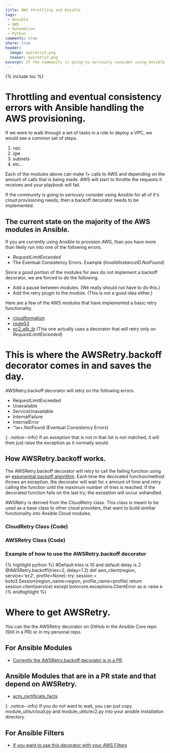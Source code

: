 ```yaml
---
title: AWS throttling and Ansible
tags:
 - Ansible
 - AWS
 - Automation
 - Python
comments: true
share: true
header:
  image: awsretry3.png
  teaser: awsretry3.png
excerpt: If the community is going to seriously consider using Ansible for all of it's cloud provisioning needs, then a backoff decorator needs to be implemented.
---
```

{% include toc %}

# Throttling and eventual consistency errors with Ansible handling the AWS provisioning.
If we were to walk through a set of tasks in a role to deploy a VPC, we would see a common set of steps.

1. vpc
2. igw
3. subnets
4. etc..

Each of the modules above can make 1+ calls to AWS and depending on the amount of calls that is being made. AWS will start to throttle the requests it receives and your playbook will fail. 

If the community is going to seriously consider using Ansible for all of it's cloud provisioning needs, then a backoff decorator needs to be implemented.

## The current state on the majority of the AWS modules in Ansible.
If you are currently using Ansible to provision AWS, than you have more than likely run into one of the following errors.

* *RequestLimitExceeded*
* The Eventual Consistency Errors. Example (*InvalidInstanceID.NotFound*)

Since a good portion of the modules for aws do not implement a backoff decorator, we are forced to do the following.

* Add a pause between modules. (We really should not have to do this.)
* Add the retry plugin to the module. (This is not a good idea either.)

Here are a few of the AWS modules that have implemented a basic retry functionality.

* [cloudformation](https://github.com/ansible/ansible-modules-core/blob/95c67dc72a4ac1d11908980f3c345ce7d1d5136b/cloud/amazon/cloudformation.py#L226)
* [route53](https://github.com/ansible/ansible-modules-core/blob/91e9223a763bf5aa6515f02e377b38c7b5be2072/cloud/amazon/route53.py#L372)
* [ec2_elb_lb](https://github.com/ansible/ansible-modules-core/blob/81c663ff71c85f0ab9cf57e8347df1d88079f121/cloud/amazon/ec2_elb_lb.py#L403) (This one actually uses a decorator that will retry only on *RequestLimitExceeded*)

# This is where the AWSRetry.backoff decorator comes in and saves the day.
AWSRetry.backoff decorator will retry on the following errors.

* RequestLimitExceeded
* Unavailable
* ServiceUnavailable
* InternalFailure
* InternalError
* ^\w+.NotFound (Eventual Consistency Errors)

{: .notice--info}
If an exception that is not in that list is not matched, it will then just raise the exception as it normally would.

## How AWSRetry.backoff works.
The AWSRetry.backoff decorator will retry to call the failing function using an [exponential backoff algorithm](https://en.wikipedia.org/wiki/Exponential_backoff). Each time the decorated function/method throws an exception, the decorator will wait for *x* amount of time and retry calling the function until the maximum number of tries is reached. If the decorated function fails on the last try, the exception will occur unhandled.

AWSRetry is derived from the CloudRetry class. This class is meant to be used as a base class to other cloud providers, that want to build similiar functionality into Ansible Cloud modules.

### CloudRetry Class (Code)
<script src="http://gist-it.appspot.com/http://github.com/linuxdynasty/ld-ansible-filters/blob/master/filter_plugins/decorator.py"></script>

### AWSRetry Class (Code)
<script src="http://gist-it.appspot.com/http://github.com/linuxdynasty/ld-ansible-filters/blob/master/filter_plugins/aws.py?slice=16:38"></script>

### Example of how to use the AWSRetry.backoff decorator
{% highlight python %}
#Default tries is 10 and default delay is 2
@AWSRetry.backoff(tries=2, delay=1.2)
def aws_client(region, service='ec2', profile=None):
    try:
        session = boto3.Session(region_name=region, profile_name=profile)
        return session.client(service)
    except botocore.exceptions.ClientError as e:
        raise e
{% endhighlight %}

# Where to get AWSRetry.
You can the the AWSRetry decorator on GitHub in the Ansible Core repo (Still in a PR) or in my personal repo.

## For Ansible Modules
* [Currently the AWSRetry.backoff decorator is in a PR](https://github.com/ansible/ansible/pull/17039).

## Ansible Modules that are in a PR state and that depend on AWSRetry.
* [acm_certificate_facts](https://github.com/ansible/ansible-modules-extras/pull/2718)

{: .notice--info}
If you do not want to wait, you can just copy module_utils/cloud.py and module_utils/ec2.py into your ansible installation directory.

## For Ansible Filters
* [If you want to use this decorator with your AWS Filters](https://github.com/linuxdynasty/ld-ansible-plugins/tree/master/filter_plugins)
